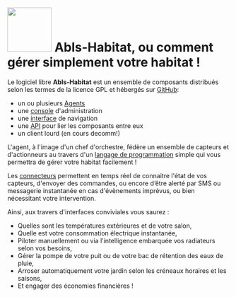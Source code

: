 # <img src="https://static.abls-habitat.fr/img/abls.svg" width=100> Abls-Habitat, ou comment gérer simplement votre habitat !

Le logiciel libre **Abls-Habitat** est un ensemble de composants distribués selon les termes de la licence GPL
et hébergés sur [GitHub](https://github.com/sebaru?tab=repositories):

* un ou plusieurs [Agents](https://github.com/sebaru/Watchdog.git)
* une [console](https://github.com/sebaru/abls-habitat-console.git) d'administration
* une [interface](https://github.com/sebaru/abls-habitat-home.git) de navigation
* une [API](https://github.com/sebaru/abls-habitat-api.git) pour lier les composants entre eux
* un client lourd (en cours decomm!)

L'agent, à l'image d'un chef d'orchestre, fédère un ensemble de capteurs et d'actionneurs au travers d'un [langage de programmation](dls.md) simple qui vous permettra de gérer votre habitat facilement !

Les [connecteurs](connecteurs.md) permettent en temps réel de connaitre l'état de vos capteurs, d'envoyer des commandes, ou encore d’être alerté par SMS ou messagerie instantanée en cas d'évènements imprévus, ou bien nécessitant votre intervention.

Ainsi, aux travers d'interfaces conviviales vous saurez :

* Quelles sont les températures extérieures et de votre salon,
* Quelle est votre consommation électrique instantanée,
* Piloter manuellement ou via l'intelligence embarquée vos radiateurs selon vos besoins,
* Gérer la pompe de votre puit ou de votre bac de rétention des eaux de pluie,
* Arroser automatiquement votre jardin selon les créneaux horaires et les saisons,
* Et engager des économies financières !

